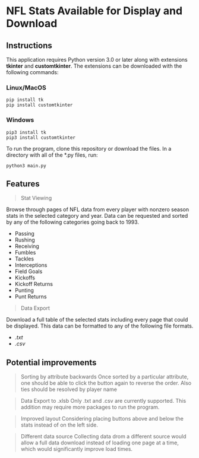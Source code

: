 # NFL Stats Available for Display and Download


## Instructions
This application requires Python version 3.0 or later along with extensions **tkinter** and **customtkinter**. The extensions can be downloaded with the following commands:

### Linux/MacOS
```
pip install tk
pip install customtkinter
```

### Windows
```
pip3 install tk
pip3 install customtkinter
```

To run the program, clone this repository or download the files. In a directory with all of the *.py files, run:
```
python3 main.py
```

## Features

> Stat Viewing

Browse through pages of NFL data from every player with nonzero season stats in the selected category and year. Data can be requested and sorted by any of the following categories going back to 1993.
- Passing
- Rushing
- Receiving
- Fumbles
- Tackles
- Interceptions
- Field Goals
- Kickoffs
- Kickoff Returns
- Punting
- Punt Returns

> Data Export

Download a full table of the selected stats including every page that could be displayed. This data can be formatted to any of the following file formats.
- *.txt*
- *.csv*

## Potential improvements

> Sorting by attribute backwards
Once sorted by a particular attribute, one should be able to click the button again to reverse the order. Also ties should be resolved by player name

> Data Export to .xlsb
Only .txt and .csv are currently supported. This addition may require more packages to run the program.

> Improved layout
Considering placing buttons above and below the stats instead of on the left side.

> Different data source
Collecting data drom a different source would allow a full data download instead of loading one page at a time, which would significantly improve load times.